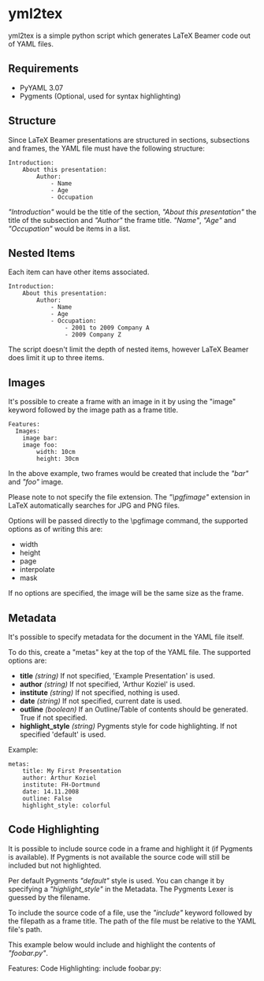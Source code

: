 yml2tex
=======

yml2tex is a simple python script which generates LaTeX Beamer code 
out of YAML files.

Requirements
------------

- PyYAML 3.07
- Pygments (Optional, used for syntax highlighting)

Structure
---------

Since LaTeX Beamer presentations are structured in sections, subsections 
and frames, the YAML file must have the following structure:

    Introduction:
        About this presentation:
            Author:
                - Name
                - Age
                - Occupation
                
*"Introduction"* would be the title of the section, *"About this presentation"* 
the title of the subsection and *"Author"* the frame title. 
*"Name"*, *"Age"* and *"Occupation"* would be items in a list.

Nested Items
------------

Each item can have other items associated.

    Introduction:
        About this presentation:
            Author:
                - Name
                - Age
                - Occupation:
                    - 2001 to 2009 Company A
                    - 2009 Company Z

The script doesn't limit the depth of nested items, however LaTeX Beamer 
does limit it up to three items.

Images
------

It's possible to create a frame with an image in it by using the 
"image" keyword followed by the image path as a frame title.

    Features:
      Images:
        image bar:
        image foo:
            width: 10cm
            height: 30cm

In the above example, two frames would be created that include 
the *"bar"* and *"foo"* image.

Please note to not specify the file extension. The *"\pgfimage"* extension
in LaTeX automatically searches for JPG and PNG files.

Options will be passed directly to the \pgfimage command, the supported
options as of writing this are:

* width
* height
* page
* interpolate
* mask
    
If no options are specified, the image will be the same size as the frame.

Metadata
--------

It's possible to specify metadata for the document in the YAML file itself.

To do this, create a "metas" key at the top of the YAML file. The supported
options are:

* **title** *(string)* If not specified, 'Example Presentation' is used.
* **author** *(string)* If not specified, 'Arthur Koziel' is used.
* **institute** *(string)* If not specified, nothing is used.
* **date** *(string)* If not specified, current date is used.
* **outline** *(boolean)* If an Outline/Table of contents should be generated. True if not specified.
* **highlight\_style** *(string)* Pygments style for code highlighting. If not specified 'default' is used.

Example:

    metas:
        title: My First Presentation
        author: Arthur Koziel
        institute: FH-Dortmund
        date: 14.11.2008
        outline: False
        highlight_style: colorful

Code Highlighting
-----------------

It is possible to include source code in a frame and highlight it (if Pygments
is available). If Pygments is not available the source code will still be
included but not highlighted.

Per default Pygments *"default"* style is used. You can change it by
specifying a *"highlight\_style"* in the Metadata. The Pygments Lexer is guessed 
by the filename.

To include the source code of a file, use the *"include"* keyword followed by 
the filepath as a frame title. The path of the file must be relative to the
YAML file's path.

This example below would include and highlight the contents of *"foobar.py"*.

  Features:
      Code Highlighting:
          include foobar.py:
